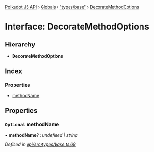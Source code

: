 [Polkadot JS API](../README.md) › [Globals](../globals.md) › ["types/base"](../modules/_types_base_.md) › [DecorateMethodOptions](_types_base_.decoratemethodoptions.md)

# Interface: DecorateMethodOptions

## Hierarchy

* **DecorateMethodOptions**

## Index

### Properties

* [methodName](_types_base_.decoratemethodoptions.md#optional-methodname)

## Properties

### `Optional` methodName

• **methodName**? : *undefined | string*

*Defined in [api/src/types/base.ts:68](https://github.com/polkadot-js/api/blob/ea6bb83c01/packages/api/src/types/base.ts#L68)*
